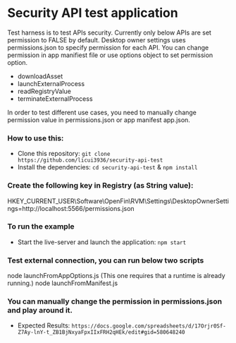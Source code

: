 # Security API test application

Test harness is to test APIs security. Currently only below APIs are set permission to FALSE by default. Desktop owner settings uses permissions.json to specify permission for each API. You can change permission in app manifiest file or use options object to set permission option. 
* downloadAsset
* launchExternalProcess
* readRegistryValue
* terminateExternalProcess

In order to test different use cases, you need to manually change permission value in permissions.json or app manifest app.json. 
### How to use this:

* Clone this repository: `git clone https://github.com/licui3936/security-api-test`
* Install the dependencies: `cd security-api-test` & `npm install`

### Create the following key in Registry (as String value):

HKEY_CURRENT_USER\Software\OpenFin\RVM\Settings\DesktopOwnerSettings=http://localhost:5566/permissions.json

### To run the example

* Start the live-server and launch the application: `npm start`

### Test external connection, you can run below two scripts
node launchFromAppOptions.js  (This one requires that a runtime is already running.)
node launchFromManifest.js


### You can manually change the permission in permissions.json and play around it.
* Expected Results: `https://docs.google.com/spreadsheets/d/17Orjr0Sf-Z7Ay-lnY-t_ZB1BjNxyaFpxIIxFRH2qHEk/edit#gid=580648240`
